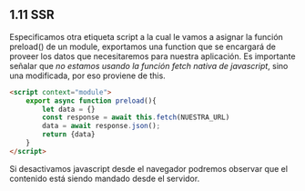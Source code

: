 ## 1.11 SSR

Especificamos otra etiqueta script a la cual le vamos a asignar la
función preload() de un module, exportamos una function que se encargará
de proveer los datos que necesitaremos para nuestra aplicación. Es
importante señalar que *no estamos usando la función fetch nativa de
javascript*, sino una modificada, por eso proviene de this.

``` html
<script context="module">
    export async function preload(){
        let data = {}
        const response = await this.fetch(NUESTRA_URL)
        data = await response.json();
        return {data}    
    }
</script>
```

Si desactivamos javascript desde el navegador podremos observar que el
contenido está siendo mandado desde el servidor.

